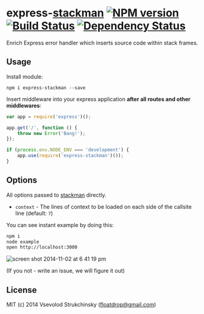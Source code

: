 # express-[stackman](https://github.com/watson/stackman) [![NPM version][npm-image]][npm-url] [![Build Status][travis-image]][travis-url]  [![Dependency Status][depstat-image]][depstat-url]

Enrich Express error handler which inserts source code within stack frames.

## Usage

Install module:

`npm i express-stackman --save`

Insert middleware into your express application __after all routes and other middlewares__:

```javascript
var app = require('express')();

app.get('/', function () {
    throw new Error('Bang!');
});

if (process.env.NODE_ENV === 'development') {
    app.use(require('express-stackman')());
}
```

## Options

All options passed to [stackman](https://github.com/watson/stackman#api) directly.

 * `context` - The lines of context to be loaded on each side of the callsite line (default: `7`)

You can see instant example by doing this:

```bash
npm i
node example
open http://localhost:3000
```

![screen shot 2014-11-02 at 6 41 19 pm](https://cloud.githubusercontent.com/assets/365089/4875415/fa5a8d94-6295-11e4-92f0-def91d5a7b9a.png)

(If you not - write an issue, we will figure it out)

## License

MIT (c) 2014 Vsevolod Strukchinsky (floatdrop@gmail.com)

[npm-url]: https://npmjs.org/package/express-stackman
[npm-image]: http://img.shields.io/npm/v/express-stackman.svg?style=flat

[travis-url]: https://travis-ci.org/floatdrop/express-stackman
[travis-image]: http://img.shields.io/travis/floatdrop/express-stackman.svg?style=flat

[coveralls-url]: https://coveralls.io/r/floatdrop/express-stackman
[coveralls-image]: http://img.shields.io/coveralls/floatdrop/express-stackman.svg?style=flat

[depstat-url]: https://david-dm.org/floatdrop/express-stackman
[depstat-image]: http://img.shields.io/david/floatdrop/express-stackman.svg?style=flat
